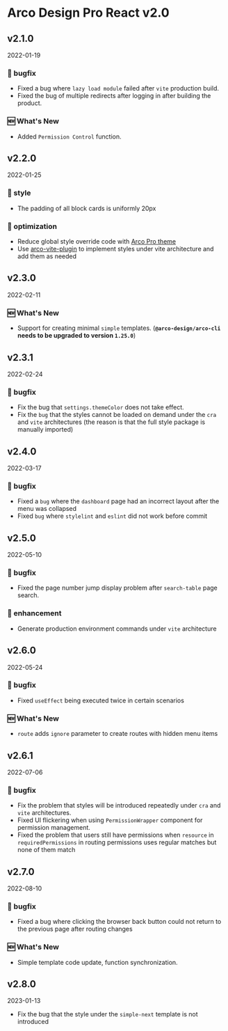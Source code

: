 # Arco Design Pro React v2.0

## v2.1.0

2022-01-19

### 🐛 bugfix

- Fixed a bug where `lazy load module` failed after `vite` production build.
- Fixed the bug of multiple redirects after logging in after building the product.

### 🆕 What's New

- Added `Permission Control` function.

## v2.2.0

2022-01-25

### 💅 style

- The padding of all block cards is uniformly 20px

### 💎 optimization

- Reduce global style override code with [Arco Pro theme](https://arco.design/themes/design/2207)
- Use [arco-vite-plugin](https://github.com/arco-design/arco-plugins/blob/main/packages/plugin-vite-react/README.md) to implement styles under vite architecture and add them as needed

## v2.3.0

2022-02-11

### 🆕 What's New

- Support for creating minimal `simple` templates. (**`@arco-design/arco-cli` needs to be upgraded to version `1.25.0`**)

## v2.3.1

2022-02-24

### 🐛 bugfix

- Fix the bug that `settings.themeColor` does not take effect.
- Fix the `bug` that the styles cannot be loaded on demand under the `cra` and `vite` architectures (the reason is that the full style package is manually imported)

## v2.4.0

2022-03-17

### 🐛 bugfix

- Fixed a `bug` where the `dashboard` page had an incorrect layout after the menu was collapsed
- Fixed `bug` where `stylelint` and `eslint` did not work before commit

## v2.5.0

2022-05-10

### 🐛 bugfix

- Fixed the page number jump display problem after `search-table` page search.

### 💎 enhancement

- Generate production environment commands under `vite` architecture

## v2.6.0

2022-05-24

### 🐛 bugfix

- Fixed `useEffect` being executed twice in certain scenarios

### 🆕 What's New

- `route` adds `ignore` parameter to create routes with hidden menu items

## v2.6.1

2022-07-06

### 🐛 bugfix

- Fix the problem that styles will be introduced repeatedly under `cra` and `vite` architectures.
- Fixed UI flickering when using `PermissionWrapper` component for permission management.
- Fixed the problem that users still have permissions when `resource` in `requiredPermissions` in routing permissions uses regular matches but none of them match

## v2.7.0

2022-08-10

### 🐛 bugfix

- Fixed a bug where clicking the browser back button could not return to the previous page after routing changes

### 🆕 What's New

- Simple template code update, function synchronization.

## v2.8.0

2023-01-13

- Fix the bug that the style under the `simple-next` template is not introduced
